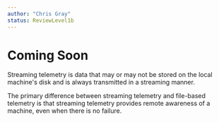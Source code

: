 ```yaml
---
author: "Chris Gray"
status: ReviewLevel1b
---
```


# Coming Soon

Streaming telemetry is data that may or may not be stored on the local machine's
disk and is always transmitted in a streaming manner.

The primary difference between streaming telemetry and file-based telemetry is
that streaming telemetry provides remote awareness of a machine, even when there
is no failure.
